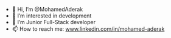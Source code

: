 - 👋 Hi, I’m @MohamedAderak
- 👀 I’m interested in development
- 🌱 I’m Junior Full-Stack developer
- 📫 How to reach me: www.linkedin.com/in/mohamed-aderak


<!---
medader5/medader5 is a ✨ special ✨ repository because its `README.md` (this file) appears on your GitHub profile.
You can click the Preview link to take a look at your changes.
--->

